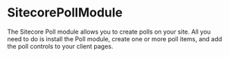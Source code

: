 SitecorePollModule
==================

The Sitecore Poll module allows you to create polls on your site. All you need to do is install the Poll module, create one or more poll items, and add the poll controls to your client pages. 